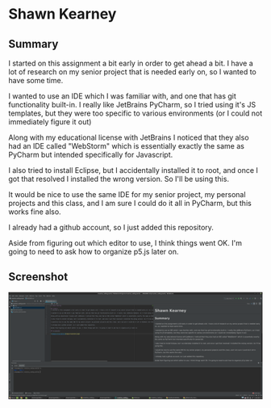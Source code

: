 # Shawn Kearney

## Summary
I started on this assignment a bit early in order to get ahead a bit. I have a lot of research on my senior project that is needed early on, so I wanted to have some time.

I wanted to use an IDE which I was familiar with, and one that has git functionality built-in. I really like JetBrains PyCharm, so I tried using it's JS templates, but they were too specific to various environments (or I could not immediately figure it out)

Along with my educational license with JetBrains I noticed that they also had an IDE called "WebStorm" which is essentially exactly the same as PyCharm but intended specifically for Javascript.

I also tried to install Eclipse, but I accidentally installed it to root, and once I got that resolved I installed the wrong version. So I'll be using this.

It would be nice to use the same IDE for my senior project, my personal projects and this class, and I am sure I could do it all in PyCharm, but this works fine also.

I already had a github account, so I just added this repository.

Aside from figuring out which editor to use, I think things went OK. I'm going to need to ask how to organize p5.js later on.

## Screenshot

![Image of my Editor](img/screenshot.png)
